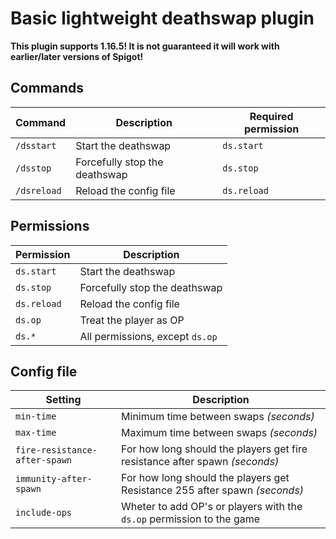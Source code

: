 # Basic lightweight deathswap plugin

**This plugin supports 1.16.5! It is not guaranteed it will work with earlier/later versions of Spigot!**

## Commands

Command | Description | Required permission
--- | --- | ---
`/dsstart` | Start the deathswap | `ds.start`
`/dsstop` | Forcefully stop the deathswap | `ds.stop`
`/dsreload` | Reload the config file | `ds.reload`


## Permissions

Permission | Description
--- | ---
`ds.start` | Start the deathswap
`ds.stop` | Forcefully stop the deathswap
`ds.reload` | Reload the config file
`ds.op` | Treat the player as OP
`ds.*` | All permissions, except `ds.op`

## Config file

Setting | Description
--- | --- 
`min-time` | Minimum time between swaps *(seconds)*
`max-time` | Maximum time between swaps *(seconds)*
`fire-resistance-after-spawn` | For how long should the players get fire resistance after spawn *(seconds)*
`immunity-after-spawn` | For how long should the players get Resistance 255 after spawn *(seconds)*
`include-ops` | Wheter to add OP's or players with the `ds.op` permission to the game

